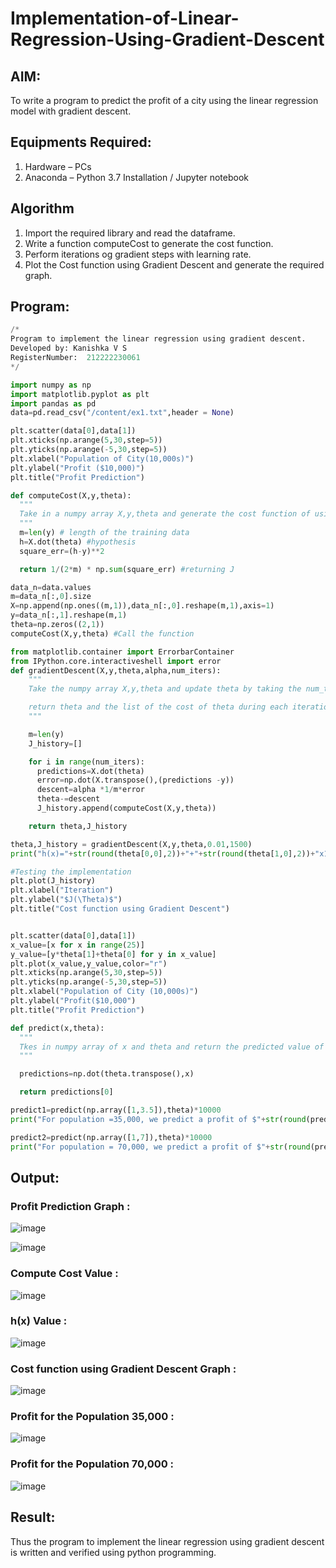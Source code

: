 # Implementation-of-Linear-Regression-Using-Gradient-Descent

## AIM:
To write a program to predict the profit of a city using the linear regression model with gradient descent.

## Equipments Required:
1. Hardware – PCs
2. Anaconda – Python 3.7 Installation / Jupyter notebook

## Algorithm
1. Import the required library and read the dataframe.
2. Write a function computeCost to generate the cost function.
3. Perform iterations og gradient steps with learning rate.
4. Plot the Cost function using Gradient Descent and generate the required graph.

## Program:
```py
/*
Program to implement the linear regression using gradient descent.
Developed by: Kanishka V S 
RegisterNumber:  212222230061
*/
```
```py
import numpy as np
import matplotlib.pyplot as plt
import pandas as pd
data=pd.read_csv("/content/ex1.txt",header = None)

plt.scatter(data[0],data[1])
plt.xticks(np.arange(5,30,step=5))
plt.yticks(np.arange(-5,30,step=5))
plt.xlabel("Population of City(10,000s)")
plt.ylabel("Profit ($10,000)")
plt.title("Profit Prediction")

def computeCost(X,y,theta):
  """
  Take in a numpy array X,y,theta and generate the cost function of using the in a linear regression model
  """
  m=len(y) # length of the training data
  h=X.dot(theta) #hypothesis
  square_err=(h-y)**2

  return 1/(2*m) * np.sum(square_err) #returning J

data_n=data.values
m=data_n[:,0].size
X=np.append(np.ones((m,1)),data_n[:,0].reshape(m,1),axis=1)
y=data_n[:,1].reshape(m,1)
theta=np.zeros((2,1))
computeCost(X,y,theta) #Call the function

from matplotlib.container import ErrorbarContainer
from IPython.core.interactiveshell import error
def gradientDescent(X,y,theta,alpha,num_iters):
    """
    Take the numpy array X,y,theta and update theta by taking the num_tiers gradient with learning rate of alpha

    return theta and the list of the cost of theta during each iteration
    """

    m=len(y)
    J_history=[]

    for i in range(num_iters):
      predictions=X.dot(theta)
      error=np.dot(X.transpose(),(predictions -y))
      descent=alpha *1/m*error
      theta-=descent
      J_history.append(computeCost(X,y,theta))

    return theta,J_history

theta,J_history = gradientDescent(X,y,theta,0.01,1500)
print("h(x)="+str(round(theta[0,0],2))+"+"+str(round(theta[1,0],2))+"x1")

#Testing the implementation
plt.plot(J_history)
plt.xlabel("Iteration")
plt.ylabel("$J(\Theta)$")
plt.title("Cost function using Gradient Descent")


plt.scatter(data[0],data[1])
x_value=[x for x in range(25)]
y_value=[y*theta[1]+theta[0] for y in x_value]
plt.plot(x_value,y_value,color="r")
plt.xticks(np.arange(5,30,step=5))
plt.yticks(np.arange(-5,30,step=5))
plt.xlabel("Population of City (10,000s)")
plt.ylabel("Profit($10,000")
plt.title("Profit Prediction")

def predict(x,theta):
  """
  Tkes in numpy array of x and theta and return the predicted value of y base
  """

  predictions=np.dot(theta.transpose(),x)

  return predictions[0]

predict1=predict(np.array([1,3.5]),theta)*10000
print("For population =35,000, we predict a profit of $"+str(round(predict1,0)))

predict2=predict(np.array([1,7]),theta)*10000
print("For population = 70,000, we predict a profit of $"+str(round(predict2,0)))
```
## Output:
### Profit Prediction Graph :
![image](https://github.com/kanishka2305/Implementation-of-Linear-Regression-Using-Gradient-Descent/assets/113497357/71aa341a-880f-4f20-b4e8-97eae97f4544)

![image](https://github.com/kanishka2305/Implementation-of-Linear-Regression-Using-Gradient-Descent/assets/113497357/de85f5e2-7d25-4215-a64a-15ac941ddf30)


### Compute Cost Value :
![image](https://github.com/kanishka2305/Implementation-of-Linear-Regression-Using-Gradient-Descent/assets/113497357/896a4dd4-e4f4-4b2f-a02e-6ec6da5bfff9)

### h(x) Value :
![image](https://github.com/kanishka2305/Implementation-of-Linear-Regression-Using-Gradient-Descent/assets/113497357/f81b8cdb-fbf6-4b51-bd5b-3c24122f114d)

### Cost function using Gradient Descent Graph :
![image](https://github.com/kanishka2305/Implementation-of-Linear-Regression-Using-Gradient-Descent/assets/113497357/d6d6bdd6-e3c5-420b-a5ed-f3e5545d268f)

### Profit for the Population 35,000 :
![image](https://github.com/kanishka2305/Implementation-of-Linear-Regression-Using-Gradient-Descent/assets/113497357/c81ce6d1-b870-491f-81f8-81938c2ca27a)

### Profit for the Population 70,000 :
![image](https://github.com/kanishka2305/Implementation-of-Linear-Regression-Using-Gradient-Descent/assets/113497357/4f0511ca-574e-46b3-b793-40c90c4ae71c)



## Result:
Thus the program to implement the linear regression using gradient descent is written and verified using python programming.
